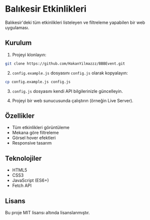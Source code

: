 # Balıkesir Etkinlikleri

Balıkesir'deki tüm etkinlikleri listeleyen ve filtreleme yapabilen bir web uygulaması.

## Kurulum

1. Projeyi klonlayın:
```bash
git clone https://github.com/HakanYilmazzz/BBBEvent.git
```

2. `config.example.js` dosyasını `config.js` olarak kopyalayın:
```bash
cp config.example.js config.js
```

3. `config.js` dosyasını kendi API bilgilerinizle güncelleyin.

4. Projeyi bir web sunucusunda çalıştırın (örneğin Live Server).

## Özellikler

- Tüm etkinlikleri görüntüleme
- Mekana göre filtreleme
- Görsel hover efektleri
- Responsive tasarım

## Teknolojiler

- HTML5
- CSS3
- JavaScript (ES6+)
- Fetch API

## Lisans

Bu proje MIT lisansı altında lisanslanmıştır. 